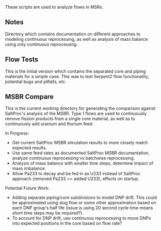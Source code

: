 These scripts are used to analyze flows in MSRs.

## Notes
Directory which contains documentation on different approaches to modeling continuous reprocessing, as well as analysis of mass balance using only continuous reprocessing.


## Flow Tests

This is the initial version which contains the separated core and piping materials for a simple case. This was to test Serpent2 flow functionality, potential bugs and pitfalls, etc. 

## MSBR Compare

This is the current working directory for generating the comparison against SaltProc's analysis of the MSBR. Type 1 flows are used to continuously remove fission products from a single core material, as well as to continuously add uranium and thorium feed.



In Progress:
- Get current SaltProc MSBR simulation results to more closely match expected results.
- Use same feed rates as documented SaltProc MSBR documentation, analyze continuous reprocessing vs batchwise reprocessing.
- Analysis of mass balance with smaller time steps, determine impact of mass imbalance.
- Allow Pa233 to decay and be fed in as U233 instead of SaltProc approach (removed Pa233 == added U233), effects on startup.

Potential Future Work:
- Adding separate piping/core subdivisions to model DNP drift. This could be approximated using slug flow or some other approximation based on each DNP group's half life (issue is using 20 second cycle time means short time steps may be required?).
- To account for DNP drift, use continuous reprocessing to move DNPs into expected positions in the core based on flow rate?


